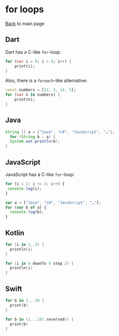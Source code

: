 # for loops

[Back](README.md) to main page

## Dart	

Dart has a C-like `for`-loop:

```dart
for (var i = 0; i < 4; i++) {
    print(i);
}
```

Also, there is a `foreach`-like alternative:

```dart
const numbers = [12, 3, 14, 5]; 
for (var n in numbers) { 
    print(n); 
} 
```

## Java	

```java
String [] a = {"Java", "C#", "JavaScript", "…"};
  for (String b : a) {
  System.out.println(b);
}
```

## JavaScript

JavaScript has a C-like `for`-loop:

```javascript
for (i = 1; i <= 3; i++) {
 console.log(i);
}
```

```javascript
var a = ["Java", "C#", "JavaScript", "…"];
for (var b of a) {
  console.log(b);
}
```

## Kotlin	

```kotlin
for (i in 1..3) {
  println(i)
}
```

```kotlin
for (i in 6 downTo 0 step 2) {
  println(i)
}
```

## Swift

```swift
for b in 1...10 {
  print(b)
}
```

```swift
for b in (1...10).reversed() {
  print(b)
}
```
